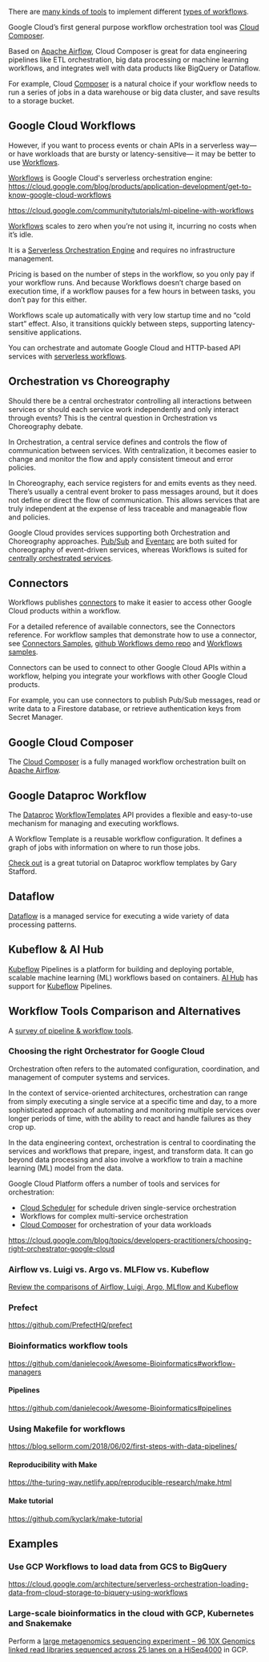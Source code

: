 

There are [many kinds of tools](https://github.com/pditommaso/awesome-pipeline) to implement different [types of workflows](https://github.com/meirwah/awesome-workflow-engines).


Google Cloud’s first general purpose workflow orchestration tool was [Cloud Composer](https://cloud.google.com/composer).

Based on [Apache Airflow](https://airflow.apache.org/), Cloud Composer is great for data engineering pipelines like ETL orchestration, big data processing or machine learning workflows, and integrates well with data products like BigQuery or Dataflow. 

For example, Cloud [Composer](Composer) is a natural choice if your workflow needs to run a series of jobs in a data warehouse or big data cluster, and save results to a storage bucket.




## Google Cloud Workflows

However, if you want to process events or chain APIs in a serverless way—or have workloads that are bursty or latency-sensitive— it may be better to use  [Workflows](https://cloud.google.com/workflows).



[Workflows](https://cloud.google.com/workflows) is Google Cloud's serverless orchestration engine: https://cloud.google.com/blog/products/application-development/get-to-know-google-cloud-workflows


https://cloud.google.com/community/tutorials/ml-pipeline-with-workflows

[Workflows](https://cloud.google.com/workflows) scales to zero when you’re not using it, incurring no costs when it’s idle. 

It is a [Serverless Orchestration Engine](https://codelabs.developers.google.com/codelabs/cloud-workflows-intro) and requires no infrastructure management.


Pricing is based on the number of steps in the workflow, so you only pay if your workflow runs. And because Workflows doesn’t charge based on execution time, if a workflow pauses for a few hours in between tasks, you don’t pay for this either. 

Workflows scale up automatically with very low startup time and no “cold start” effect. Also, it transitions quickly between steps, supporting latency-sensitive applications. 



You can orchestrate and automate Google Cloud and HTTP-based API services with [serverless workflows](https://cloud.google.com/blog/products/application-development/get-to-know-google-cloud-workflows).

## Orchestration vs Choreography

Should there be a central orchestrator controlling all interactions between services or should each service work independently and only interact through events? This is the central question in Orchestration vs Choreography debate. 

In Orchestration, a central service defines and controls the flow of communication between services. With centralization, it becomes easier to change and monitor the flow and apply consistent timeout and error policies. 

In Choreography, each service registers for and emits events as they need. There’s usually a central event broker to pass messages around, but it does not define or direct the flow of communication. This allows services that are truly independent at the expense of less traceable and manageable flow and policies. 

Google Cloud provides services supporting both Orchestration and Choreography approaches. [Pub/Sub](https://cloud.google.com/pubsub) and [Eventarc](https://cloud.google.com/blog/topics/developers-practitioners/eventarc-unified-eventing-experience-google-cloud)  are both suited for choreography of event-driven services, whereas Workflows is suited for [centrally orchestrated services](https://cloud.google.com/blog/topics/developers-practitioners/better-service-orchestration-workflows). 


## Connectors

Workflows publishes [connectors](https://cloud.google.com/workflows/docs/connectors) to make it easier to access other Google Cloud products within a workflow. 

For a detailed reference of available connectors, see the Connectors reference. For workflow samples that demonstrate how to use a connector, see [Connectors Samples](https://cloud.google.com/workflows/docs/connectors-samples), [github Workflows demo repo](https://github.com/GoogleCloudPlatform/workflows-demos/tree/master/connector-compute) and [Workflows samples](https://github.com/GoogleCloudPlatform/workflows-samples/tree/main/src/connectors).

Connectors can be used to connect to other Google Cloud APIs within a workflow, helping you integrate your workflows with other Google Cloud products. 

For example, you can use connectors to publish Pub/Sub messages, read or write data to a Firestore database, or retrieve authentication keys from Secret Manager.

## Google Cloud Composer


The [Cloud Composer](https://cloud.google.com/composer) is a fully managed workflow orchestration built on [Apache Airflow](https://airflow.apache.org/). 

 






## Google Dataproc Workflow 



The [Dataproc](DataProc) [WorkflowTemplates](https://cloud.google.com/dataproc/docs/reference/rest/v1/projects.regions.workflowTemplates) API provides a flexible and easy-to-use mechanism for managing and executing workflows. 

A Workflow Template is a reusable workflow configuration. It defines a graph of jobs with information on where to run those jobs.

[Check out](https://garystafford.medium.com/using-the-google-cloud-dataproc-workflowtemplates-api-to-automate-spark-and-hadoop-workloads-on-gcp-95b02f54b5f2) is a great tutorial on Dataproc workflow templates by Gary Stafford.

## Dataflow

[Dataflow](Dataflow)   is a managed service for executing a wide variety of data processing patterns. 


## Kubeflow & AI Hub

[Kubeflow](Kubeflow) Pipelines is a platform for building and deploying portable, scalable machine learning (ML) workflows based on containers.
[AI Hub](AI-Hub) has support for [Kubeflow](Kubeflow) Pipelines.


## Workflow Tools Comparison and Alternatives

A [survey of pipeline & workflow tools](https://github.com/pditommaso/awesome-pipeline).

### Choosing the right Orchestrator for Google Cloud

Orchestration often refers to the automated configuration, coordination, and management of computer systems and services. 

In the context of service-oriented architectures, orchestration can range from simply executing a single service at a specific time and day, to a more sophisticated approach of automating and monitoring multiple services over longer periods of time, with the ability to react and handle failures as they crop up. 

In the data engineering context, orchestration is central to coordinating the services and workflows that prepare, ingest, and transform data. It can go beyond data processing and also involve a workflow to train a machine learning (ML) model from the data.

Google Cloud Platform offers a number of tools and services for orchestration:

* [Cloud Scheduler](Cloud-Scheduler) for schedule driven single-service orchestration
* Workflows for complex multi-service orchestration 
* [Cloud Composer](Composer) for orchestration of your data workloads


https://cloud.google.com/blog/topics/developers-practitioners/choosing-right-orchestrator-google-cloud


### Airflow vs. Luigi vs. Argo vs. MLFlow vs. Kubeflow

[Review the comparisons of Airflow, Luigi, Argo, MLflow and Kubeflow](https://www.datarevenue.com/en-blog/airflow-vs-luigi-vs-argo-vs-mlflow-vs-kubeflow)

### Prefect

https://github.com/PrefectHQ/prefect

### Bioinformatics workflow tools

https://github.com/danielecook/Awesome-Bioinformatics#workflow-managers



#### Pipelines


https://github.com/danielecook/Awesome-Bioinformatics#pipelines

### Using Makefile for workflows

https://blog.sellorm.com/2018/06/02/first-steps-with-data-pipelines/

#### Reproducibility with Make

https://the-turing-way.netlify.app/reproducible-research/make.html

#### Make tutorial

https://github.com/kyclark/make-tutorial


## Examples

### Use GCP Workflows to load data from GCS to BigQuery


https://cloud.google.com/architecture/serverless-orchestration-loading-data-from-cloud-storage-to-biquery-using-workflows



### Large-scale bioinformatics in the cloud with GCP, Kubernetes and Snakemake

Perform a [large metagenomics sequencing experiment – 96 10X Genomics linked read libraries sequenced across 25 lanes on a HiSeq4000](https://www.bsiranosian.com/bioinformatics/large-scale-bioinformatics-in-the-cloud-with-gcp-kubernetes-and-snakemake/) in GCP.
